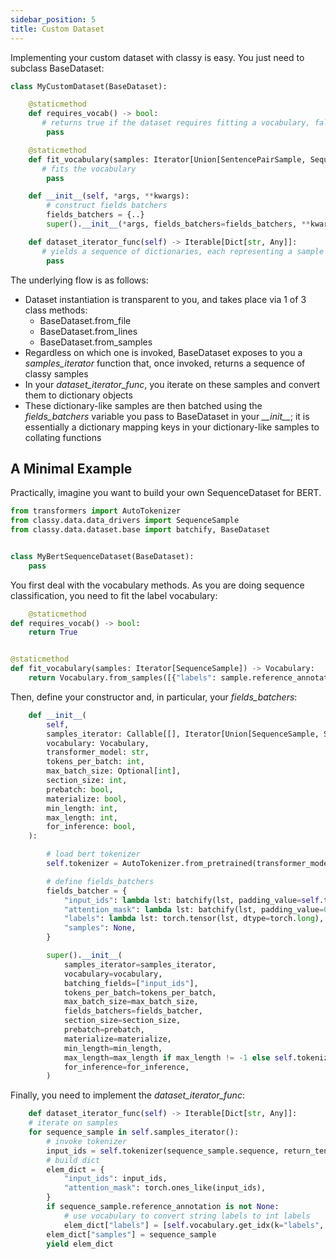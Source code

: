 ```yaml
---
sidebar_position: 5
title: Custom Dataset
---
```



Implementing your custom dataset with classy is easy. You just need to subclass BaseDataset:

```python
class MyCustomDataset(BaseDataset):

    @staticmethod
    def requires_vocab() -> bool:
       # returns true if the dataset requires fitting a vocabulary, false otherwise
        pass

    @staticmethod
    def fit_vocabulary(samples: Iterator[Union[SentencePairSample, SequenceSample, TokensSample, QASample, GenerationSample]]) -> Vocabulary:
       # fits the vocabulary
        pass

    def __init__(self, *args, **kwargs):
        # construct fields batchers
        fields_batchers = {..}
        super().__init__(*args, fields_batchers=fields_batchers, **kwargs)

    def dataset_iterator_func(self) -> Iterable[Dict[str, Any]]:
       # yields a sequence of dictionaries, each representing a sample
        pass
```

The underlying flow is as follows:
* Dataset instantiation is transparent to you, and takes place via 1 of 3 class methods:
    * BaseDataset.from_file
    * BaseDataset.from_lines
    * BaseDataset.from_samples
* Regardless on which one is invoked, BaseDataset exposes to you a *samples_iterator* function that, once invoked, returns a sequence of classy samples
* In your *dataset_iterator_func*, you iterate on these samples and convert them to dictionary objects
* These dictionary-like samples are then batched using the *fields_batchers* variable you pass to BaseDataset in your *\_\_init\_\_*; it is essentially a dictionary mapping
  keys in your dictionary-like samples to collating functions

## A Minimal Example

Practically, imagine you want to build your own SequenceDataset for BERT.

```python title="classy.data.dataset.my_bert_sequence_dataset.py"
from transformers import AutoTokenizer
from classy.data.data_drivers import SequenceSample
from classy.data.dataset.base import batchify, BaseDataset


class MyBertSequenceDataset(BaseDataset):
    pass
```

You first deal with the vocabulary methods. As you are doing sequence classification, you need to fit the label vocabulary:

```python
    @staticmethod
def requires_vocab() -> bool:
    return True


@staticmethod
def fit_vocabulary(samples: Iterator[SequenceSample]) -> Vocabulary:
    return Vocabulary.from_samples([{"labels": sample.reference_annotation} for sample in samples])
```

Then, define your constructor and, in particular, your *fields_batchers*:

```python
    def __init__(
        self,
        samples_iterator: Callable[[], Iterator[Union[SequenceSample, SentencePairSample, TokensSample, QASample]]],
        vocabulary: Vocabulary,
        transformer_model: str,
        tokens_per_batch: int,
        max_batch_size: Optional[int],
        section_size: int,
        prebatch: bool,
        materialize: bool,
        min_length: int,
        max_length: int,
        for_inference: bool,
    ):

        # load bert tokenizer
        self.tokenizer = AutoTokenizer.from_pretrained(transformer_model, use_fast=True, add_prefix_space=True)

        # define fields_batchers
        fields_batcher = {
            "input_ids": lambda lst: batchify(lst, padding_value=self.tokenizer.pad_token_id),
            "attention_mask": lambda lst: batchify(lst, padding_value=0),
            "labels": lambda lst: torch.tensor(lst, dtype=torch.long),
            "samples": None,
        }

        super().__init__(
            samples_iterator=samples_iterator,
            vocabulary=vocabulary,
            batching_fields=["input_ids"],
            tokens_per_batch=tokens_per_batch,
            max_batch_size=max_batch_size,
            fields_batchers=fields_batcher,
            section_size=section_size,
            prebatch=prebatch,
            materialize=materialize,
            min_length=min_length,
            max_length=max_length if max_length != -1 else self.tokenizer.model_max_length,
            for_inference=for_inference,
        )
```

Finally, you need to implement the *dataset_iterator_func*:

```python
    def dataset_iterator_func(self) -> Iterable[Dict[str, Any]]:
    # iterate on samples
    for sequence_sample in self.samples_iterator():
        # invoke tokenizer
        input_ids = self.tokenizer(sequence_sample.sequence, return_tensors="pt")["input_ids"][0]
        # build dict
        elem_dict = {
            "input_ids": input_ids,
            "attention_mask": torch.ones_like(input_ids),
        }
        if sequence_sample.reference_annotation is not None:
            # use vocabulary to convert string labels to int labels
            elem_dict["labels"] = [self.vocabulary.get_idx(k="labels", elem=sequence_sample.reference_annotation)]
        elem_dict["samples"] = sequence_sample
        yield elem_dict
```
